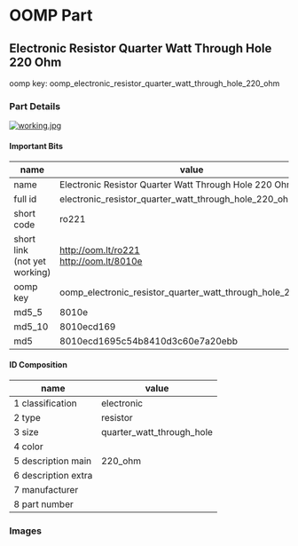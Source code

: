# OOMP Part  
## Electronic Resistor Quarter Watt Through Hole 220 Ohm  
  
oomp key: oomp_electronic_resistor_quarter_watt_through_hole_220_ohm  
  
### Part Details  
  
[![working.jpg](working_600.jpg)](working.jpg)  
  
#### Important Bits  
| name | value | 
| --- | --- | 
| name | Electronic Resistor Quarter Watt Through Hole 220 Ohm | 
| full id | electronic_resistor_quarter_watt_through_hole_220_ohm | 
| short code | ro221 | 
| short link<br>(not yet working) | http://oom.lt/ro221<br>http://oom.lt/8010e | 
| oomp key | oomp_electronic_resistor_quarter_watt_through_hole_220_ohm | 
| md5_5 | 8010e | 
| md5_10 | 8010ecd169 | 
| md5 | 8010ecd1695c54b8410d3c60e7a20ebb | 
#### ID Composition  
| name | value | 
| --- | --- | 
| 1 classification | electronic | 
| 2 type | resistor | 
| 3 size | quarter_watt_through_hole | 
| 4 color |  | 
| 5 description main | 220_ohm | 
| 6 description extra |  | 
| 7 manufacturer |  | 
| 8 part number |  | 
### Images  
